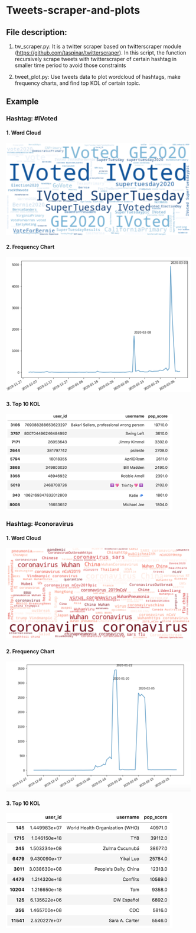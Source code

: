# Tweets-scraper-and-plots

## File description:
1. tw_scraper.py: It is a twitter scraper based on twitterscraper module (https://github.com/taspinar/twitterscraper). In this script, the function recursively scrape tweets with twitterscraper of certain hashtag in smaller time period to avoid those constraints

2. tweet_plot.py: Use tweets data to plot wordcloud of hashtags, make frequency charts, and find top KOL of certain topic.

## Example
### Hashtag: #IVoted

#### 1. Word Cloud

<img src="https://github.com/yahancheng/Tweets-scraper-and-plots/blob/master/sample_plot/Screen%20Shot%202020-03-10%20at%208.33.30%20PM.png" alt="drawing" width="500"/>

#### 2. Frequency Chart
<img src="https://github.com/yahancheng/Tweets-scraper-and-plots/blob/master/sample_plot/Screen%20Shot%202020-03-10%20at%208.33.41%20PM.png" alt="drawing" width="500"/>

#### 3. Top 10 KOL
<img src="https://github.com/yahancheng/Tweets-scraper-and-plots/blob/master/sample_plot/Screen%20Shot%202020-03-10%20at%208.33.47%20PM.png" alt="drawing" width="450"/>


### Hashtag: #conoravirus

#### 1. Word Cloud

<img src="https://github.com/yahancheng/Tweets-scraper-and-plots/blob/master/sample_plot/Screen%20Shot%202020-03-10%20at%207.43.10%20PM.png" alt="drawing" width="500"/>

#### 2. Frequency Chart
<img src="https://github.com/yahancheng/Tweets-scraper-and-plots/blob/master/sample_plot/Screen%20Shot%202020-03-10%20at%207.43.30%20PM.png" alt="drawing" width="500"/>

#### 3. Top 10 KOL
<img src="https://github.com/yahancheng/Tweets-scraper-and-plots/blob/master/sample_plot/Screen%20Shot%202020-03-10%20at%207.43.37%20PM.png" alt="drawing" width="450"/>


